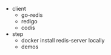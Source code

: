 - client
    - go-redis
    - redigo
    - codis
- step
    - docker install redis-server locally
    - demos
